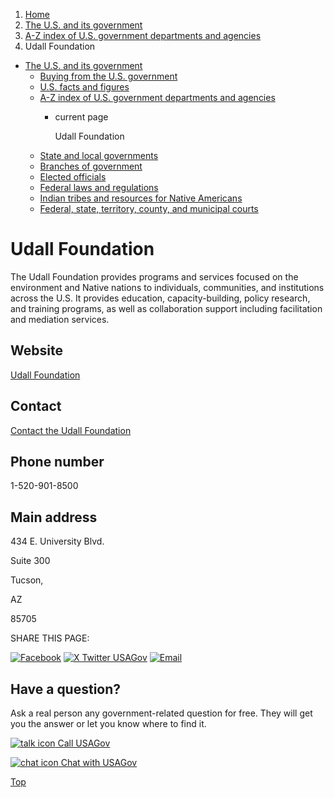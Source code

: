1. [Home](/)
2. [The U.S. and its government](/about-the-us)
3. [A-Z index of U.S. government departments and agencies](/agency-index)
4. Udall Foundation

* [The U.S. and its government](/about-the-us)
  + [Buying from the U.S. government](/buy-from-government)
  + [U.S. facts and figures](/facts-figures)
  + [A-Z index of U.S. government departments and agencies](/agency-index)
    - current page

      Udall Foundation
  + [State and local governments](/state-local-governments)
  + [Branches of government](/branches-of-government)
  + [Elected officials](/elected-officials)
  + [Federal laws and regulations](/laws-and-regulations)
  + [Indian tribes and resources for Native Americans](/tribes)
  + [Federal, state, territory, county, and municipal courts](/courts)

Udall Foundation
================

The Udall Foundation provides programs and services focused on the environment and Native nations to individuals, communities, and institutions across the U.S. It provides education, capacity-building, policy research, and training programs, as well as collaboration support including facilitation and mediation services.

Website
-------

[Udall Foundation](http://www.udall.gov/)

Contact
-------

[Contact the Udall Foundation](http://www.udall.gov/AboutUs/Contactus.aspx)

Phone number
------------

1-520-901-8500

Main address
------------

434 E. University Blvd.
  

Suite 300
  

Tucson,

AZ

85705

SHARE THIS PAGE:

[![Facebook](/themes/custom/usagov/images/social-media-icons/Facebook_Icon.svg)](https://www.facebook.com/sharer/sharer.php?u=https://www.usa.gov/agencies/udall-foundation&v=3)
[![X Twitter USAGov](/themes/custom/usagov/images/social-media-icons/X_Twitter_Icon.svg?version=2)](https://twitter.com/intent/tweet?source=webclient&text=https://www.usa.gov/agencies/udall-foundation)
[![Email](/themes/custom/usagov/images/social-media-icons/Email_Icon.svg?version=2)](mailto:?subject=https://www.usa.gov/agencies/udall-foundation)

Have a question?
----------------

Ask a real person any government-related question for free. They will get you the answer or let you know where to find it.

[![talk icon](/themes/custom/usagov/images/ICONS_talk.png)
Call USAGov](/phone)

[![chat icon](/themes/custom/usagov/images/ICONS_chat.png)
Chat with USAGov](/chat)

[Top](#main-content)